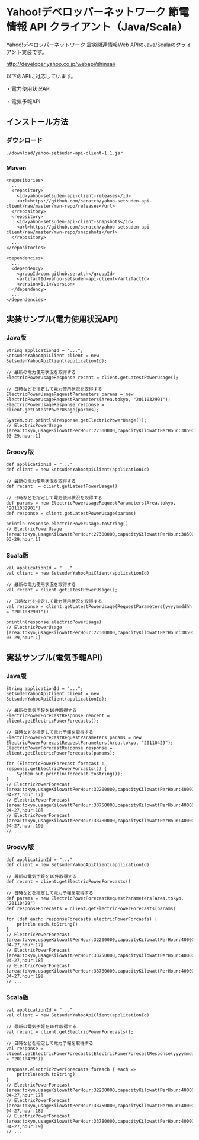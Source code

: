 # Yahoo!デベロッパーネットワーク 節電情報 API クライアント（Java/Scala）

Yahoo!デベロッパーネットワーク 震災関連情報Web APIのJava/Scalaのクライアント実装です。

http://developer.yahoo.co.jp/webapi/shinsai/

以下のAPIに対応しています。

・電力使用状況API

・電気予報API

## インストール方法

### ダウンロード

    ./download/yahoo-setsuden-api-client-1.1.jar

### Maven

    <repositories>
      ...
      <repository>
        <id>yahoo-setsuden-api-client-releases</id>
        <url>https://github.com/seratch/yahoo-setsuden-api-client/raw/master/mvn-repo/releases</url>
      </repository>
      <repository>
        <id>yahoo-setsuden-api-client-snapshots</id>
        <url>https://github.com/seratch/yahoo-setsuden-api-client/raw/master/mvn-repo/snapshots</url>
      </repository>
      ...
    </repositories>

    <dependencies>
      ...
      <dependency>
        <groupId>com.github.seratch</groupId>
        <artifactId>yahoo-setsuden-api-client</artifactId>
        <version>1.1</version>
      </dependency>
      ...
    </dependencies>

## 実装サンプル(電力使用状況API)

### Java版

    String applicationId = "...";
    SetsudenYahooApiClient client = new SetsudenYahooApiClient(applicationId);

    // 最新の電力使用状況を取得する
    ElectricPowerUsageResponse recent = client.getLatestPowerUsage();

    // 日時などを指定して電力使用状況を取得する
    ElectricPowerUsageRequestParameters params = new ElectricPowerUsageRequestParameters(Area.tokyo, "2011032901");
    ElectricPowerUsageResponse response = client.getLatestPowerUsage(params);

    System.out.println(response.getElectricPowerUsage());
    // ElectricPowerUsage [area:tokyo,usageKilowattPerHour:27300000,capacityKilowattPerHour:38500000,date:2011-03-29,hour:1]

### Groovy版

    def applicationId = "..."
    def client = new SetsudenYahooApiClient(applicationId)

    // 最新の電力使用状況を取得する
    def recent  = client.getLatestPowerUsage()

    // 日時などを指定して電力使用状況を取得する
    def params = new ElectricPowerUsageRequestParameters(Area.tokyo, "2011032901")
    def response = client.getLatestPowerUsage(params)

    println response.electricPowerUsage.toString()
    // ElectricPowerUsage [area:tokyo,usageKilowattPerHour:27300000,capacityKilowattPerHour:38500000,date:2011-03-29,hour:1]

### Scala版

    val applicationId = "..."
    val client = new SetsudenYahooApiClient(applicationId)

    // 最新の電力使用状況を取得する
    val recent = client.getLatestPowerUsage();

    // 日時などを指定して電力使用状況を取得する
    val response = client.getLatestPowerUsage(RequestParameters(yyyymmddhh = "2011032901"))

    println(response.electricPowerUsage)
    // ElectricPowerUsage [area:tokyo,usageKilowattPerHour:27300000,capacityKilowattPerHour:38500000,date:2011-03-29,hour:1]

## 実装サンプル(電気予報API)

### Java版

    String applicationId = "...";
    SetsudenYahooApiClient client = new SetsudenYahooApiClient(applicationId);

    // 最新の電気予報を10件取得する
    ElectricPowerForecastResponse rencent = client.getElectricPowerForecasts();

    // 日時などを指定して電力予報を取得する
    ElectricPowerForecastRequestParameters params = new ElectricPowerForecastRequestParameters(Area.tokyo, "20110429");
    ElectricPowerForecastResponse response = client.getElectricPowerForecasts(params);

    for (ElectricPowerForecast forecast : response.getElectricPowerForcasts()) {
        System.out.println(forecast.toString());
    }
    // ElectricPowerForecast [area:tokyo,usageKilowattPerHour:32200000,capacityKilowattPerHour:40000000,date:2011-04-27,hour:17]
    // ElectricPowerForecast [area:tokyo,usageKilowattPerHour:33750000,capacityKilowattPerHour:40000000,date:2011-04-27,hour:18]
    // ElectricPowerForecast [area:tokyo,usageKilowattPerHour:33780000,capacityKilowattPerHour:40000000,date:2011-04-27,hour:19]
    // ...

### Groovy版

    def applicationId = "..."
    def client = new SetsudenYahooApiClient(applicationId)

    // 最新の電気予報を10件取得する
    def recent = client.getElectricPowerForecasts()

    // 日時などを指定して電力予報を取得する
    def params = new ElectricPowerForecastRequestParameters(Area.tokyo, "20110429")
    def responseForecasts = client.getElectricPowerForecasts(params)

    for (def each: responseForecasts.electricPowerForcasts) {
        println each.toString()
    }
    // ElectricPowerForecast [area:tokyo,usageKilowattPerHour:32200000,capacityKilowattPerHour:40000000,date:2011-04-27,hour:17]
    // ElectricPowerForecast [area:tokyo,usageKilowattPerHour:33750000,capacityKilowattPerHour:40000000,date:2011-04-27,hour:18]
    // ElectricPowerForecast [area:tokyo,usageKilowattPerHour:33780000,capacityKilowattPerHour:40000000,date:2011-04-27,hour:19]
    // ...

### Scala版

    val applicationId = "..."
    val client = new SetsudenYahooApiClient(applicationId)

    // 最新の電気予報を10件取得する
    val recent = client.getElectricPowerForecasts();

    // 日時などを指定して電力予報を取得する
    val response = client.getElectricPowerForecasts(ElectricPowerForecastResponse(yyyymmdd = "20110429"))

    response.electricPowerForecasts foreach { each =>
        println(each.toString)
    }
    // ElectricPowerForecast [area:tokyo,usageKilowattPerHour:32200000,capacityKilowattPerHour:40000000,date:2011-04-27,hour:17]
    // ElectricPowerForecast [area:tokyo,usageKilowattPerHour:33750000,capacityKilowattPerHour:40000000,date:2011-04-27,hour:18]
    // ElectricPowerForecast [area:tokyo,usageKilowattPerHour:33780000,capacityKilowattPerHour:40000000,date:2011-04-27,hour:19]
    // ...

